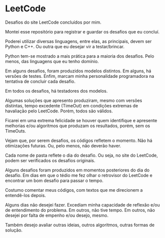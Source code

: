 # LeetCode
Desafios do site LeetCode concluídos por mim.

Montei esse repositório para registrar e guardar os desafios que eu concluí.

Poderei utilizar diversas linguagens, entre elas, as principais, devem ser Python e C++. Ou outra que eu desejar vir a testar/brincar.

Python tem-se mostrado a mais prática para a maioria dos desafios. Pelo menos, das linguagens que eu tenho domínio.

Em alguns desafios, foram produzidos modelos distintos. Em alguns, há versões de testes. Enfim, marcam minha personalidade programadora na tentativa de concluir cada desafio.

Em todos os desafios, há testadores dos modelos.

Algumas soluções que apresento produziram, mesmo com versões distintas, tempo excedente (TimeOut) em condições extremas de havaliação pelo LeetCode. Porém, todos são válidos.

Ficarei em uma extrema felicidade se houver quem identifique e apresente melhorias e/ou algoritmos que produzam os resultados, porém, sem os TimeOuts.

Vejam que, por serem desafios, os códigos refletem o momento. Não há otimizações futuras. Ou, pelo menos, não deverão haver.

Cada nome de pasta reflete o dia do desafio. Ou seja, no site do LeetCode, podem ser verificados os desafios originais.

Alguns desafios foram produzidos em momentos posteriores do dia do desafio. Em dias em que o tédio me fez olhar o retrovisor do LeetCode e encontrar um bom desafio para passar o tempo.

Costumo comentar meus códigos, com textos que me direcionem a entendê-los depois.

Alguns dias não desejei fazer. Excediam minha capacidade de reflexão e/ou de entendimento do problema. Em outros, não tive tempo. Em outros, não desejei por falta de empenho e/ou desejo, mesmo.

Também desejo avaliar outras ideias, outros algoritmos, outras formas de solução.
